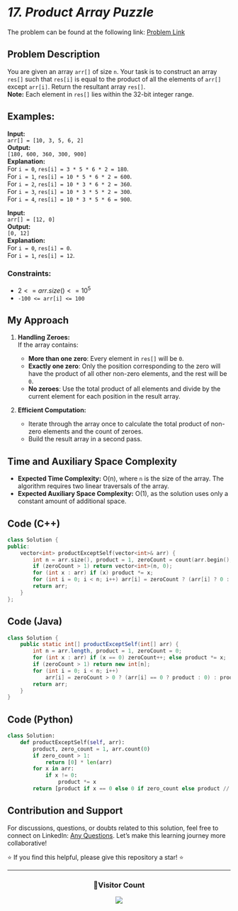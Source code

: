 # _17. Product Array Puzzle_

The problem can be found at the following link: [Problem Link](https://www.geeksforgeeks.org/problems/product-array-puzzle4525/1)

## Problem Description

You are given an array `arr[]` of size `n`. Your task is to construct an array `res[]` such that `res[i]` is equal to the product of all the elements of `arr[]` except `arr[i]`. Return the resultant array `res[]`.  
**Note:** Each element in `res[]` lies within the 32-bit integer range.

## Examples:

**Input:**  
`arr[] = [10, 3, 5, 6, 2]`  
**Output:**  
`[180, 600, 360, 300, 900]`  
**Explanation:**  
For `i = 0`, `res[i] = 3 * 5 * 6 * 2 = 180`.  
For `i = 1`, `res[i] = 10 * 5 * 6 * 2 = 600`.  
For `i = 2`, `res[i] = 10 * 3 * 6 * 2 = 360`.  
For `i = 3`, `res[i] = 10 * 3 * 5 * 2 = 300`.  
For `i = 4`, `res[i] = 10 * 3 * 5 * 6 = 900`.

**Input:**  
`arr[] = [12, 0]`  
**Output:**  
`[0, 12]`  
**Explanation:**  
For `i = 0`, `res[i] = 0`.  
For `i = 1`, `res[i] = 12`.

### Constraints:

- $`2 <= arr.size() <= 10^5`$
- `-100 <= arr[i] <= 100`

## My Approach

1. **Handling Zeroes:**  
   If the array contains:

   - **More than one zero**: Every element in `res[]` will be `0`.
   - **Exactly one zero**: Only the position corresponding to the zero will have the product of all other non-zero elements, and the rest will be `0`.
   - **No zeroes**: Use the total product of all elements and divide by the current element for each position in the result array.

2. **Efficient Computation:**
   - Iterate through the array once to calculate the total product of non-zero elements and the count of zeroes.
   - Build the result array in a second pass.

## Time and Auxiliary Space Complexity

- **Expected Time Complexity:** O(n), where `n` is the size of the array. The algorithm requires two linear traversals of the array.
- **Expected Auxiliary Space Complexity:** O(1), as the solution uses only a constant amount of additional space.

## Code (C++)

```cpp
class Solution {
public:
    vector<int> productExceptSelf(vector<int>& arr) {
        int n = arr.size(), product = 1, zeroCount = count(arr.begin(), arr.end(), 0);
        if (zeroCount > 1) return vector<int>(n, 0);
        for (int x : arr) if (x) product *= x;
        for (int i = 0; i < n; i++) arr[i] = zeroCount ? (arr[i] ? 0 : product) : product / arr[i];
        return arr;
    }
};
```

## Code (Java)

```java
class Solution {
    public static int[] productExceptSelf(int[] arr) {
        int n = arr.length, product = 1, zeroCount = 0;
        for (int x : arr) if (x == 0) zeroCount++; else product *= x;
        if (zeroCount > 1) return new int[n];
        for (int i = 0; i < n; i++)
            arr[i] = zeroCount > 0 ? (arr[i] == 0 ? product : 0) : product / arr[i];
        return arr;
    }
}
```

## Code (Python)

```python
class Solution:
    def productExceptSelf(self, arr):
        product, zero_count = 1, arr.count(0)
        if zero_count > 1:
            return [0] * len(arr)
        for x in arr:
            if x != 0:
                product *= x
        return [product if x == 0 else 0 if zero_count else product // x for x in arr]
```

## Contribution and Support

For discussions, questions, or doubts related to this solution, feel free to connect on LinkedIn: [Any Questions](https://www.linkedin.com/in/patel-hetkumar-sandipbhai-8b110525a/). Let’s make this learning journey more collaborative!

⭐ If you find this helpful, please give this repository a star! ⭐

---

<div align="center">
  <h3><b>📍Visitor Count</b></h3>
</div>

<p align="center">
  <img src="https://visitor-badge.laobi.icu/badge?page_id=Hunterdii.GeeksforGeeks-POTD" />
</p>
